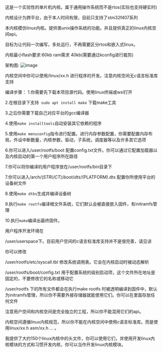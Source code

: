 这是一个实验性的单片机内核。属于通用操作系统而不是rtos(实际也支持硬实时)

内核设计为跨平台，由于本人时间有限，目前只支持了stm32f407系列

本内核模仿linux内核。提供类unix操作系统的功能。并且提供真正的linux内核空间api。

目标为让代码一次编写，多处运行，不再需要区分rtos和嵌入式linux。

内核最小flash要求:60kb ram需求 40kb(需要通过kconfig进行裁剪)

架构图:
![image](https://github.com/user-attachments/assets/48daf958-3b1d-46b4-8db9-042537d7472e)





内核空间中你可以使用/linux/xx.h 进行程序的开发。注意内核空间无c语言标准库支持

编译步骤：
1.你需要先下载本项目源代码。使用linux终端或wsl打开

2.在根目录下支持``` sudo apt install make``` 下载make工具

3.之后你需要下载自己对应平台的gcc编译器

4.使用``` make installtools ```自动安装其它依赖的程序

5.使用``` make menuconfig ```指令进行配置。进行内存参数配置，你需要配置内存布局，外设中断数量，内核参数，驱动，子系统，调度器等以及许多其它选项

6.你可以进入/user/rootfs/boot 配置config.txt文件。你可以通过它配置加载器以及内核启动的第一个用户程序所在路径

7.你可以将你编译的用户程序放在/user/rootfs/bin目录下

7.你可以进入/arch/$(STRUCT)/boot/dts/$(PLATFORM).dts 配置你所使用平台的设备树文件

8.使用``` make dtbs ```生成并编译设备树

9.执行``` make rootfs ```编译根文件系统，它们默认会被直接嵌入固件，有initramfs管理

10.执行``` make ```编译出最终固件。

用户程序开发环境在

/user/userspace下。目前用户空间的c语言标准库支持并不是很完善，请见谅

你可以修改

/user/rootfs/etc/syscall.tbl 修改系统调用表。它会在内核启动时被动态解析

/user/rootfs/boot/config.txt 用于配置系统的级别启动项，这个文件所在地址是固定的，不要修改它的名称或移动它

/user/rootfs 下的所有文件都会在执行make rootfs 时被透明编译到固件中，默认为initramfs管理，所以你不需要外接存储器就能使用它们。你可以在里面存放任何文件


注意用户空间和内核空间是完全独立的工程，所以你不能混用它们的api。

内核空间遵循linux内核规范，所以你不能在内核空间中使用c语言标准库。而是使用linux/xx.h  asm/xx.h ... 。

我提供了大约150个linux内核中的头文件，你可以使用它们，并使用开发linux内核模块的方式和习惯开发内核，你可以当作开发linux内核模块。

 














